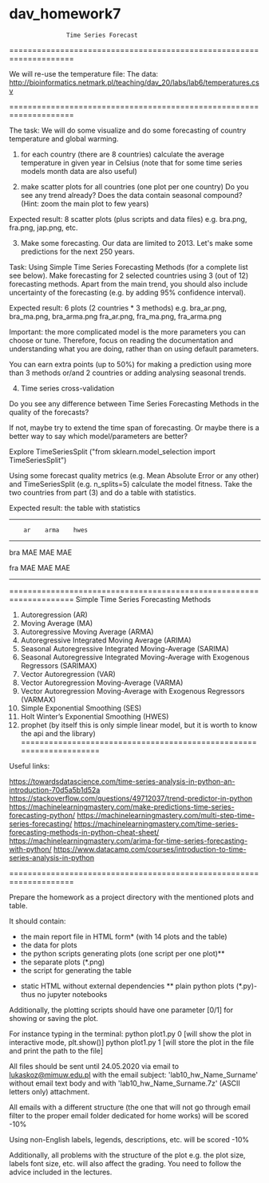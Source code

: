 # dav_homework7

                    Time Series Forecast

====================================================================

We will re-use the temperature file:
The data: http://bioinformatics.netmark.pl/teaching/dav_20/labs/lab6/temperatures.csv

====================================================================

The task: We will do some visualize and do some forecasting of country temperature and 
global warming.

1) for each country (there are 8 countries) calculate the average temperature in given 
year in Celsius (note that for some time series models month data are also useful)

2) make scatter plots for all countries (one plot per one country)
Do you see any trend already? Does the data contain seasonal compound? 
(Hint: zoom the main plot to few years)

Expected result: 8 scatter plots (plus scripts and data files) 
e.g. bra.png, fra.png, jap.png, etc.

3) Make some forecasting. 
Our data are limited to 2013. Let's make some predictions for the next 250 years. 

Task: Using Simple Time Series Forecasting Methods (for a complete list see below). 
Make forecasting for 2 selected countries using 3 (out of 12) forecasting methods.
Apart from the main trend, you should also include uncertainty of the forecasting 
(e.g. by adding 95% confidence interval). 

Expected result: 6 plots (2 countries * 3 methods) e.g. 
bra_ar.png, bra_ma.png, bra_arma.png
fra_ar.png, fra_ma.png, fra_arma.png

Important: the more complicated model is the more parameters you can choose or tune. 
Therefore, focus on reading the documentation and understanding what you are doing, 
rather than on using default parameters.

You can earn extra points (up to 50%) for making a prediction using more than 
3 methods or/and 2 countries or adding analysing seasonal trends.


4) Time series cross-validation

Do you see any difference between Time Series Forecasting Methods in the quality of 
the forecasts? 

If not, maybe try to extend the time span of forecasting.
Or maybe there is a better way to say which model/parameters are better?

Explore TimeSeriesSplit ("from sklearn.model_selection import TimeSeriesSplit")

Using some forecast quality metrics (e.g. Mean Absolute Error or any other) and 
TimeSeriesSplit (e.g. n_splits=5) calculate the model fitness. 
Take the two countries from part (3) and do a table with statistics. 

Expected result: the table with statistics
_____________________________

        ar    arma    hwes
_____________________________

bra    MAE     MAE     MAE     

fra    MAE     MAE     MAE     
_____________________________

====================================================================
Simple Time Series Forecasting Methods

 1. Autoregression (AR)
 2. Moving Average (MA)
 3. Autoregressive Moving Average (ARMA)
 4. Autoregressive Integrated Moving Average (ARIMA)
 5. Seasonal Autoregressive Integrated Moving-Average (SARIMA)
 6. Seasonal Autoregressive Integrated Moving-Average with Exogenous Regressors (SARIMAX)
 7. Vector Autoregression (VAR)
 8. Vector Autoregression Moving-Average (VARMA)
 9. Vector Autoregression Moving-Average with Exogenous Regressors (VARMAX)
10. Simple Exponential Smoothing (SES)
11. Holt Winter’s Exponential Smoothing (HWES)
12. prophet (by itself this is only simple linear model, but it is worth to know the api 
and the library)
====================================================================

Useful links:

https://towardsdatascience.com/time-series-analysis-in-python-an-introduction-70d5a5b1d52a
https://stackoverflow.com/questions/49712037/trend-predictor-in-python
https://machinelearningmastery.com/make-predictions-time-series-forecasting-python/
https://machinelearningmastery.com/multi-step-time-series-forecasting/
https://machinelearningmastery.com/time-series-forecasting-methods-in-python-cheat-sheet/
https://machinelearningmastery.com/arima-for-time-series-forecasting-with-python/
https://www.datacamp.com/courses/introduction-to-time-series-analysis-in-python

====================================================================

Prepare the homework as a project directory with the mentioned plots and table. 

It should contain:
- the main report file in HTML form* (with 14 plots and the table) 
- the data for plots
- the python scripts generating plots (one script per one plot)**
- the separate plots (*.png)
- the script for generating the table

*  static HTML without external dependencies
** plain python plots (*.py)- thus no jupyter notebooks

Additionally, the plotting scripts should have one parameter [0/1] for showing or 
saving the plot.

For instance typing in the terminal: 
python plot1.py 0      [will show the plot in interactive mode, plt.show()]
python plot1.py 1      [will store the plot in the file and print the path to the file]

All files should be sent until 24.05.2020
via email to lukaskoz@mimuw.edu.pl with the email subject:
'lab10_hw_Name_Surname' without email text body and with 
'lab10_hw_Name_Surname.7z' (ASCII letters only) attachment.

All emails with a different structure (the one that will not go 
through email filter to the proper email folder dedicated for 
home works) will be scored -10% 

Using non-English labels, legends, descriptions, etc. will be scored -10%

Additionally, all problems with the structure of the plot e.g.
the plot size, labels font size, etc. will also affect the grading. 
You need to follow the advice included in the lectures.
